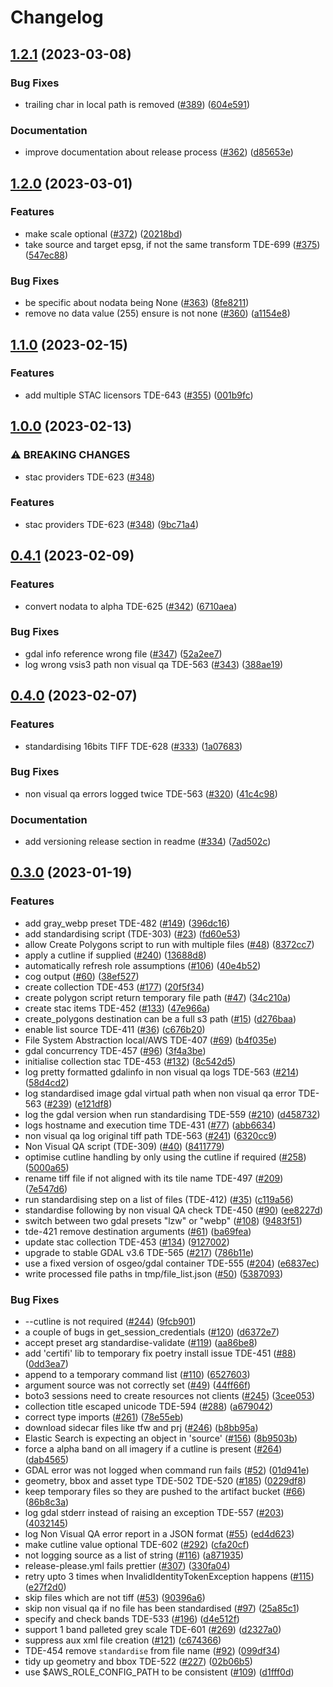 # Changelog

## [1.2.1](https://github.com/linz/topo-imagery/compare/v1.2.0...v1.2.1) (2023-03-08)


### Bug Fixes

* trailing char in local path is removed ([#389](https://github.com/linz/topo-imagery/issues/389)) ([604e591](https://github.com/linz/topo-imagery/commit/604e5911a7821d299cd6a2b5dc92176e4559a5eb))


### Documentation

* improve documentation about release process ([#362](https://github.com/linz/topo-imagery/issues/362)) ([d85653e](https://github.com/linz/topo-imagery/commit/d85653eec0ab254db15a86b1d3aad72a41e13083))

## [1.2.0](https://github.com/linz/topo-imagery/compare/v1.1.0...v1.2.0) (2023-03-01)


### Features

* make scale optional ([#372](https://github.com/linz/topo-imagery/issues/372)) ([20218bd](https://github.com/linz/topo-imagery/commit/20218bd3edc1af6113be1a917e6a7080525a5891))
* take source and target epsg, if not the same transform TDE-699 ([#375](https://github.com/linz/topo-imagery/issues/375)) ([547ec88](https://github.com/linz/topo-imagery/commit/547ec88871236c3df674d08a3f75c37c6c0e14c5))


### Bug Fixes

* be specific about nodata being None ([#363](https://github.com/linz/topo-imagery/issues/363)) ([8fe8211](https://github.com/linz/topo-imagery/commit/8fe82113d3f027e46364ecf33cd0ede5271c70ba))
* remove no data value (255) ensure is not none ([#360](https://github.com/linz/topo-imagery/issues/360)) ([a1154e8](https://github.com/linz/topo-imagery/commit/a1154e892053a6f15ef6b5c030d69ca261d95e39))

## [1.1.0](https://github.com/linz/topo-imagery/compare/v1.0.0...v1.1.0) (2023-02-15)


### Features

* add multiple STAC licensors TDE-643 ([#355](https://github.com/linz/topo-imagery/issues/355)) ([001b9fc](https://github.com/linz/topo-imagery/commit/001b9fc39264d062b302fe9cb15a89d1668066ca))

## [1.0.0](https://github.com/linz/topo-imagery/compare/v0.4.1...v1.0.0) (2023-02-13)


### ⚠ BREAKING CHANGES

* stac providers TDE-623 ([#348](https://github.com/linz/topo-imagery/issues/348))

### Features

* stac providers TDE-623 ([#348](https://github.com/linz/topo-imagery/issues/348)) ([9bc71a4](https://github.com/linz/topo-imagery/commit/9bc71a47492b9387acf337f738cad594f0c7586b))

## [0.4.1](https://github.com/linz/topo-imagery/compare/v0.4.0...v0.4.1) (2023-02-09)


### Features

* convert nodata to alpha TDE-625 ([#342](https://github.com/linz/topo-imagery/issues/342)) ([6710aea](https://github.com/linz/topo-imagery/commit/6710aea24306f5e651480e96215fdb447fe9aab8))


### Bug Fixes

* gdal info reference wrong file ([#347](https://github.com/linz/topo-imagery/issues/347)) ([52a2ee7](https://github.com/linz/topo-imagery/commit/52a2ee7354e939ed93b44f3b3d1d537e1d337d92))
* log wrong vsis3 path non visual qa TDE-563 ([#343](https://github.com/linz/topo-imagery/issues/343)) ([388ae19](https://github.com/linz/topo-imagery/commit/388ae1936782c6bf71b980efce9a739f2671c519))

## [0.4.0](https://github.com/linz/topo-imagery/compare/v0.3.0...v0.4.0) (2023-02-07)


### Features

* standardising 16bits TIFF TDE-628 ([#333](https://github.com/linz/topo-imagery/issues/333)) ([1a07683](https://github.com/linz/topo-imagery/commit/1a07683ece05da6dbafc46c03ca32f666e0e9627))


### Bug Fixes

* non visual qa errors logged twice TDE-563 ([#320](https://github.com/linz/topo-imagery/issues/320)) ([41c4c98](https://github.com/linz/topo-imagery/commit/41c4c98aa5ef0cfbf4bf28632bb07c1b5d398e9d))


### Documentation

* add versioning release section in readme ([#334](https://github.com/linz/topo-imagery/issues/334)) ([7ad502c](https://github.com/linz/topo-imagery/commit/7ad502c11c0ef8130beef3719fb0fb87852a16d8))

## [0.3.0](https://github.com/linz/topo-imagery/compare/v0.2.0...v0.3.0) (2023-01-19)


### Features

* add gray_webp preset TDE-482 ([#149](https://github.com/linz/topo-imagery/issues/149)) ([396dc16](https://github.com/linz/topo-imagery/commit/396dc16a5c6baf282c5f9c45ba994e7920b20a78))
* add standardising script (TDE-303) ([#23](https://github.com/linz/topo-imagery/issues/23)) ([fd60e53](https://github.com/linz/topo-imagery/commit/fd60e53eb8748c47cb27bf15270602562b7a8cf0))
* allow Create Polygons script to run with multiple files ([#48](https://github.com/linz/topo-imagery/issues/48)) ([8372cc7](https://github.com/linz/topo-imagery/commit/8372cc713d1cdd6d03cd629cc5c608d9bda24ba2))
* apply a cutline if supplied ([#240](https://github.com/linz/topo-imagery/issues/240)) ([13688d8](https://github.com/linz/topo-imagery/commit/13688d81e35ec86f267863f0b8619f75cb99e6f8))
* automatically refresh role assumptions ([#106](https://github.com/linz/topo-imagery/issues/106)) ([40e4b52](https://github.com/linz/topo-imagery/commit/40e4b52d303e693bfedb846e7d9e572609345926))
* cog output ([#60](https://github.com/linz/topo-imagery/issues/60)) ([38ef527](https://github.com/linz/topo-imagery/commit/38ef527b04061fb202985c9fedfe6eb73e47ac6e))
* create collection TDE-453 ([#177](https://github.com/linz/topo-imagery/issues/177)) ([20f5f34](https://github.com/linz/topo-imagery/commit/20f5f348222119e92cff2f45e7756ae668957688))
* create polygon script return temporary file path ([#47](https://github.com/linz/topo-imagery/issues/47)) ([34c210a](https://github.com/linz/topo-imagery/commit/34c210a6a1dc97d940998271dfe5f37f15d5d52b))
* create stac items TDE-452 ([#133](https://github.com/linz/topo-imagery/issues/133)) ([47e966a](https://github.com/linz/topo-imagery/commit/47e966a675f40a9da578fbbabb612f9dc0e672f1))
* create_polygons destination can be a full s3 path ([#15](https://github.com/linz/topo-imagery/issues/15)) ([d276baa](https://github.com/linz/topo-imagery/commit/d276baac6c204f65d1d06c27d5cd00b52091b58f))
* enable list source TDE-411 ([#36](https://github.com/linz/topo-imagery/issues/36)) ([c676b20](https://github.com/linz/topo-imagery/commit/c676b2031d080411ca66880b6811a135e1358497))
* File System Abstraction local/AWS TDE-407 ([#69](https://github.com/linz/topo-imagery/issues/69)) ([b4f035e](https://github.com/linz/topo-imagery/commit/b4f035e99bfe12ba8d72af6125ff2e05072dcf11))
* gdal concurrency TDE-457 ([#96](https://github.com/linz/topo-imagery/issues/96)) ([3f4a3be](https://github.com/linz/topo-imagery/commit/3f4a3bed092acee463cbdfed2efbc64d1c583cff))
* initialise collection stac TDE-453 ([#132](https://github.com/linz/topo-imagery/issues/132)) ([8c542d5](https://github.com/linz/topo-imagery/commit/8c542d547a0258115f886d5e7b38818f99e6850e))
* log pretty formatted gdalinfo in non visual qa logs TDE-563 ([#214](https://github.com/linz/topo-imagery/issues/214)) ([58d4cd2](https://github.com/linz/topo-imagery/commit/58d4cd27ea6348507fbf98a460dc43545a2ad9e2))
* log standardised image gdal virtual path when non visual qa error TDE-563 ([#239](https://github.com/linz/topo-imagery/issues/239)) ([e121df8](https://github.com/linz/topo-imagery/commit/e121df83acf044c80de5f945d030ff70eb8166eb))
* log the gdal version when run standardising TDE-559 ([#210](https://github.com/linz/topo-imagery/issues/210)) ([d458732](https://github.com/linz/topo-imagery/commit/d458732a5bc891d82568c483081e3dca5e94cbba))
* logs hostname and execution time TDE-431 ([#77](https://github.com/linz/topo-imagery/issues/77)) ([abb6634](https://github.com/linz/topo-imagery/commit/abb663435c670c2e3e7d87dccbf348366925806c))
* non visual qa log original tiff path TDE-563 ([#241](https://github.com/linz/topo-imagery/issues/241)) ([6320cc9](https://github.com/linz/topo-imagery/commit/6320cc94d8ee9ae6c86a18a5986233e27187575a))
* Non Visual QA script (TDE-309) ([#40](https://github.com/linz/topo-imagery/issues/40)) ([8411779](https://github.com/linz/topo-imagery/commit/8411779a6bb8875e3c17268587cfbe1ee264af4c))
* optimise cutline handling by only using the cutline if required ([#258](https://github.com/linz/topo-imagery/issues/258)) ([5000a65](https://github.com/linz/topo-imagery/commit/5000a65f7516a9a934fdd0937a71d1f5aeebf2b4))
* rename tiff file if not aligned with its tile name TDE-497 ([#209](https://github.com/linz/topo-imagery/issues/209)) ([7e547d6](https://github.com/linz/topo-imagery/commit/7e547d6deee18355f64703f39026087e8401b9f3))
* run standardising step on a list of files (TDE-412) ([#35](https://github.com/linz/topo-imagery/issues/35)) ([c119a56](https://github.com/linz/topo-imagery/commit/c119a561ed1cb1830f85f67a4152d37df963dd5e))
* standardise following by non visual QA check TDE-450 ([#90](https://github.com/linz/topo-imagery/issues/90)) ([ee8227d](https://github.com/linz/topo-imagery/commit/ee8227d074c87981e2b3c776364e7c79824f1ad0))
* switch between two gdal presets "lzw" or "webp" ([#108](https://github.com/linz/topo-imagery/issues/108)) ([9483f51](https://github.com/linz/topo-imagery/commit/9483f51ac81fcae3e2d57dd5278c3f3ae7141e4f))
* tde-421 remove destination arguments ([#61](https://github.com/linz/topo-imagery/issues/61)) ([ba69fea](https://github.com/linz/topo-imagery/commit/ba69fea3df9cafe01c57a7564f0e4c16f6d2fc08))
* update stac collection TDE-453 ([#134](https://github.com/linz/topo-imagery/issues/134)) ([9127002](https://github.com/linz/topo-imagery/commit/9127002151b664235de548aa87492849b798187b))
* upgrade to stable GDAL v3.6 TDE-565 ([#217](https://github.com/linz/topo-imagery/issues/217)) ([786b11e](https://github.com/linz/topo-imagery/commit/786b11e6e53eba821fd2a1e1375153a595e059ee))
* use a fixed version of osgeo/gdal container TDE-555 ([#204](https://github.com/linz/topo-imagery/issues/204)) ([e6837ec](https://github.com/linz/topo-imagery/commit/e6837ec7de37239585c39d6b1b7a17d9dffe588b))
* write processed file paths in tmp/file_list.json ([#50](https://github.com/linz/topo-imagery/issues/50)) ([5387093](https://github.com/linz/topo-imagery/commit/5387093c3707ed3601ef7a135a105259634a121b))


### Bug Fixes

* --cutline is not required ([#244](https://github.com/linz/topo-imagery/issues/244)) ([9fcb901](https://github.com/linz/topo-imagery/commit/9fcb9011774a09014cc7cc3ed76db88f39d992d5))
* a couple of bugs in get_session_credentials ([#120](https://github.com/linz/topo-imagery/issues/120)) ([d6372e7](https://github.com/linz/topo-imagery/commit/d6372e7bd6ede4a178e598cf4ef97e11c1803a54))
* accept preset arg standardise-validate ([#119](https://github.com/linz/topo-imagery/issues/119)) ([aa86be8](https://github.com/linz/topo-imagery/commit/aa86be85b82583cd5c337b24f6be2f80f0e37d06))
* add 'certifi' lib to temporary fix poetry install issue TDE-451 ([#88](https://github.com/linz/topo-imagery/issues/88)) ([0dd3ea7](https://github.com/linz/topo-imagery/commit/0dd3ea77e0f8b40e19010b50b65476b1c653814e))
* append to a temporary command list ([#110](https://github.com/linz/topo-imagery/issues/110)) ([6527603](https://github.com/linz/topo-imagery/commit/6527603c2a780f2c7fe3248be13a497062bc3b88))
* argument source was not correctly set ([#49](https://github.com/linz/topo-imagery/issues/49)) ([44ff66f](https://github.com/linz/topo-imagery/commit/44ff66f62586d3c3beb99360e17908a386e596e9))
* boto3 sessions need to create resources not clients ([#245](https://github.com/linz/topo-imagery/issues/245)) ([3cee053](https://github.com/linz/topo-imagery/commit/3cee053667de9659d2297429ea588fed6ef1c7f0))
* collection title escaped unicode TDE-594 ([#288](https://github.com/linz/topo-imagery/issues/288)) ([a679042](https://github.com/linz/topo-imagery/commit/a679042707511e4e2fdd656a91ebc49d92a16093))
* correct type imports ([#261](https://github.com/linz/topo-imagery/issues/261)) ([78e55eb](https://github.com/linz/topo-imagery/commit/78e55ebef8515881c37090b53079569c0d34fafc))
* download sidecar files like tfw and prj ([#246](https://github.com/linz/topo-imagery/issues/246)) ([b8bb95a](https://github.com/linz/topo-imagery/commit/b8bb95adc0ed18c25bebe1aaac1146b88e12aba0))
* Elastic Search is expecting an object in 'source' ([#156](https://github.com/linz/topo-imagery/issues/156)) ([8b9503b](https://github.com/linz/topo-imagery/commit/8b9503b10527b64074ef7ff28f7378a47bac0c5d))
* force a alpha band on all imagery if a cutline is present ([#264](https://github.com/linz/topo-imagery/issues/264)) ([dab4565](https://github.com/linz/topo-imagery/commit/dab4565ca058a857865f96bf88eff83bb10b63cb))
* GDAL error was not logged when command run fails ([#52](https://github.com/linz/topo-imagery/issues/52)) ([01d941e](https://github.com/linz/topo-imagery/commit/01d941e0895f47b20560c4b1b8b69f5a007822c7))
* geometry, bbox and asset type TDE-502 TDE-520 ([#185](https://github.com/linz/topo-imagery/issues/185)) ([0229df8](https://github.com/linz/topo-imagery/commit/0229df85f81714407cbbc15727b856de612f23b1))
* keep temporary files so they are pushed to the artifact bucket ([#66](https://github.com/linz/topo-imagery/issues/66)) ([86b8c3a](https://github.com/linz/topo-imagery/commit/86b8c3ae49de908a16e7e8907bd78729b354326f))
* log gdal stderr instead of raising an exception TDE-557 ([#203](https://github.com/linz/topo-imagery/issues/203)) ([4032145](https://github.com/linz/topo-imagery/commit/4032145b32b1bacceb721d9ad336ed678e6094af))
* log Non Visual QA error report in a JSON format ([#55](https://github.com/linz/topo-imagery/issues/55)) ([ed4d623](https://github.com/linz/topo-imagery/commit/ed4d623ad3894722f4e6a27455e8af3451efdde2))
* make cutline value optional TDE-602 ([#292](https://github.com/linz/topo-imagery/issues/292)) ([cfa20cf](https://github.com/linz/topo-imagery/commit/cfa20cff9a70baf2713518a5f3781aa18e8db995))
* not logging source as a list of string ([#116](https://github.com/linz/topo-imagery/issues/116)) ([a871935](https://github.com/linz/topo-imagery/commit/a8719359a874f2f654d1ed09d7e1b4c69dbf10c2))
* release-please.yml fails prettier ([#307](https://github.com/linz/topo-imagery/issues/307)) ([330fa04](https://github.com/linz/topo-imagery/commit/330fa04c609f4996bac1c77701aaca5305ed1f45))
* retry upto 3 times when InvalidIdentityTokenException happens ([#115](https://github.com/linz/topo-imagery/issues/115)) ([e27f2d0](https://github.com/linz/topo-imagery/commit/e27f2d0db836caf1cd8fc2c24f435f5fd766adc0))
* skip files which are not tiff ([#53](https://github.com/linz/topo-imagery/issues/53)) ([90396a6](https://github.com/linz/topo-imagery/commit/90396a6347d931f1f5e1c3abd16ae1ff6f86ea28))
* skip non visual qa if no file has been standardised ([#97](https://github.com/linz/topo-imagery/issues/97)) ([25a85c1](https://github.com/linz/topo-imagery/commit/25a85c1fbc8794bc410760577af051cc285ef079))
* specify and check bands TDE-533 ([#196](https://github.com/linz/topo-imagery/issues/196)) ([d4e512f](https://github.com/linz/topo-imagery/commit/d4e512fa3e91c7daaacd4348763d494933c5c6d3))
* support 1 band palleted grey scale TDE-601 ([#269](https://github.com/linz/topo-imagery/issues/269)) ([d2327a0](https://github.com/linz/topo-imagery/commit/d2327a0c8507d044c962c34b87b3ea33168941e2))
* suppress aux xml file creation ([#121](https://github.com/linz/topo-imagery/issues/121)) ([c674366](https://github.com/linz/topo-imagery/commit/c674366a7062c81271830975cc3b750b2fafa82d))
* TDE-454 remove `standardise` from file name ([#92](https://github.com/linz/topo-imagery/issues/92)) ([099df34](https://github.com/linz/topo-imagery/commit/099df340ce6bb00ae199524893f5f3ef8a62350d))
* tidy up geometry and bbox TDE-522 ([#227](https://github.com/linz/topo-imagery/issues/227)) ([02b06b5](https://github.com/linz/topo-imagery/commit/02b06b51a58650ffbe1a18a4bedd4996251c6c16))
* use $AWS_ROLE_CONFIG_PATH to be consistent ([#109](https://github.com/linz/topo-imagery/issues/109)) ([d1fff0d](https://github.com/linz/topo-imagery/commit/d1fff0d7be08a5475f99d7fa85e3489fe69469a2))
